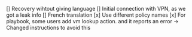 [] Recovery wihtout giving language
[] Initial connection with VPN, as we got a leak info
[] French translation
[x] Use different policy names
[x] For playbook, some users add vm lookup action. and it reports an error -> Changed instructions to avoid this